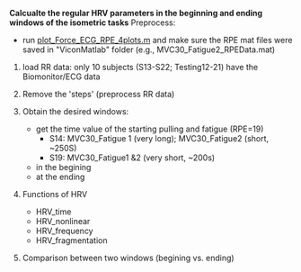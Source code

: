 **Calcualte the regular HRV parameters in the beginning and ending windows of the isometric tasks**
Preprocess:
  - run [plot_Force_ECG_RPE_4plots.m](plot_Force_ECG_RPE_4plots.m) and make sure the RPE mat files were saved in "ViconMatlab" folder (e.g., MVC30_Fatigue2_RPEData.mat)


1. load RR data: only 10 subjects (S13-S22; Testing12-21) have the Biomonitor/ECG data

2. Remove the 'steps' (preprocess RR data)

3. Obtain the desired windows:
   - get the time value of the starting pulling and fatigue (RPE=19)
     - S14: MVC30_Fatigue 1 (very long); MVC30_Fatigue2 (short, ~250S)
	 - S19: MVC30_Fatigue1 &2 (very short, ~200s)
   - in the begining
   - at the ending
   
4. Functions of HRV 
   - HRV_time   
   - HRV_nonlinear   
   - HRV_frequency
   - HRV_fragmentation
   
 5. Comparison between two windows (begining vs. ending)


  